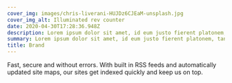 ```yaml
---
cover_img: images/chris-liverani-HUJDz6CJEaM-unsplash.jpg
cover_img_alt: Illuminated rev counter
date: 2020-04-30T17:28:36.948Z
description: Lorem ipsum dolor sit amet, id eum justo fierent platonem, tantas iriure interpretaris nec in. Sensibus convenire splendide eu nec, posse summo euismod te qui.
summary: Lorem ipsum dolor sit amet, id eum justo fierent platonem, tantas iriure interpretaris nec in. Sensibus convenire splendide eu nec, posse summo euismod te qui.
title: Brand
---
```


Fast, secure and without errors. With built in RSS feeds and automatically updated site maps, our sites get indexed quickly and keep us on top.
